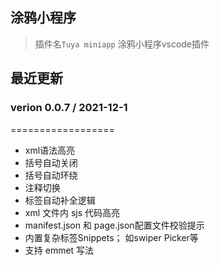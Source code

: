 


## 涂鸦小程序

> 插件名`Tuya miniapp` 涂鸦小程序vscode插件

## 最近更新

### verion 0.0.7 / 2021-12-1

==================

* xml语法高亮
* 括号自动关闭
* 括号自动环绕
* 注释切换  
* 标签自动补全逻辑
* xml 文件内 sjs 代码高亮
* manifest.json 和 page.json配置文件校验提示
* 内置复杂标签Snippets； 如swiper Picker等
* 支持 emmet 写法
